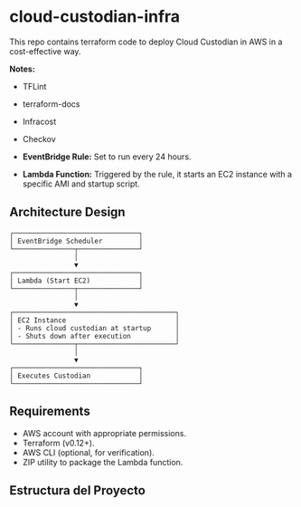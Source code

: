 # cloud-custodian-infra
This repo contains terraform code to deploy Cloud Custodian in AWS in a cost-effective way.

**Notes:**
- TFLint
- terraform-docs
- Infracost
- Checkov


- **EventBridge Rule:** Set to run every 24 hours.  
- **Lambda Function:** Triggered by the rule, it starts an EC2 instance with a specific AMI and startup script.
## Architecture Design

```
┌───────────────────────────────┐  
│ EventBridge Scheduler         │  
└───────────────┬───────────────┘  
                │  
                ▼  
┌───────────────────────────────┐  
│ Lambda (Start EC2)            │  
└───────────────┬───────────────┘  
                │  
                ▼  
┌────────────────────────────────────────┐  
│ EC2 Instance                           │  
│ - Runs cloud custodian at startup      │  
│ - Shuts down after execution           │  
└───────────────┬────────────────────────┘  
                │  
                ▼  
┌───────────────────────────────┐  
│ Executes Custodian            │  
└───────────────────────────────┘  
```

## Requirements

- AWS account with appropriate permissions.
- Terraform (v0.12+).
- AWS CLI (optional, for verification).
- ZIP utility to package the Lambda function.

## Estructura del Proyecto